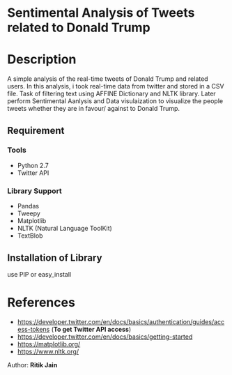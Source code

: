 # Sentimental Analysis of Tweets related to Donald Trump

# Description

A simple analysis of the real-time tweets of Donald Trump and related users. In this analysis, i took real-time data from twitter and stored in a CSV file. Task of filtering text using AFFINE Dictionary and NLTK library. Later perform Sentimental Aanlysis and Data visulaization to visualize the people tweets whether they are in favour/ against to Donald Trump. 

## Requirement 

### Tools 
- Python 2.7 
- Twitter API

### Library Support
- Pandas
- Tweepy
- Matplotlib
- NLTK (Natural Language ToolKit)
- TextBlob


## Installation of Library
 use PIP or easy_install 
 
# References

- https://developer.twitter.com/en/docs/basics/authentication/guides/access-tokens (**To get Twitter API access**)
- https://developer.twitter.com/en/docs/basics/getting-started
- https://matplotlib.org/
- https://www.nltk.org/


Author: **Ritik Jain**
